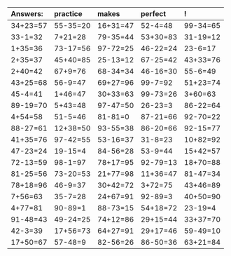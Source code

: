 | Answers: | practice | makes | perfect | ! |
| :--- | :--- | :--- | :--- | :--- |
| 34+23=57 | 55-35=20 | 16+31=47 | 52-4=48 | 99-34=65 | 
| 33-1=32 | 7+21=28 | 79-35=44 | 53+30=83 | 31-19=12 | 
| 1+35=36 | 73-17=56 | 97-72=25 | 46-22=24 | 23-6=17 | 
| 2+35=37 | 45+40=85 | 25-13=12 | 67-25=42 | 43+33=76 | 
| 2+40=42 | 67+9=76 | 68-34=34 | 46-16=30 | 55-6=49 | 
| 43+25=68 | 56-9=47 | 69+27=96 | 99-7=92 | 51+23=74 | 
| 45-4=41 | 1+46=47 | 30+33=63 | 99-73=26 | 3+60=63 | 
| 89-19=70 | 5+43=48 | 97-47=50 | 26-23=3 | 86-22=64 | 
| 4+54=58 | 51-5=46 | 81-81=0 | 87-21=66 | 92-70=22 | 
| 88-27=61 | 12+38=50 | 93-55=38 | 86-20=66 | 92-15=77 | 
| 41+35=76 | 97-42=55 | 53-16=37 | 31-8=23 | 10+82=92 | 
| 47-23=24 | 19-15=4 | 84-56=28 | 53-9=44 | 15+42=57 | 
| 72-13=59 | 98-1=97 | 78+17=95 | 92-79=13 | 18+70=88 | 
| 81-25=56 | 73-20=53 | 21+77=98 | 11+36=47 | 81-47=34 | 
| 78+18=96 | 46-9=37 | 30+42=72 | 3+72=75 | 43+46=89 | 
| 7+56=63 | 35-7=28 | 24+67=91 | 92-89=3 | 40+50=90 | 
| 4+77=81 | 90-89=1 | 88-73=15 | 54+18=72 | 23-19=4 | 
| 91-48=43 | 49-24=25 | 74+12=86 | 29+15=44 | 33+37=70 | 
| 42-3=39 | 17+56=73 | 64+27=91 | 29+17=46 | 59-49=10 | 
| 17+50=67 | 57-48=9 | 82-56=26 | 86-50=36 | 63+21=84 | 
